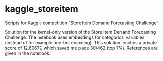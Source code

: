 # kaggle_storeitem
Scripts for Kaggle competition "Store Item Demand Forecasting Challenge"

Solution for the kernel-only version of the Store Item Demand Forecasting Challenge. The notebook uses embeddings for categorical variables (instead of for example one-hot encoding). This solution reaches a private score of 12.60677, which saved me place 30/462 (top 7%). References are given in the notebook.
